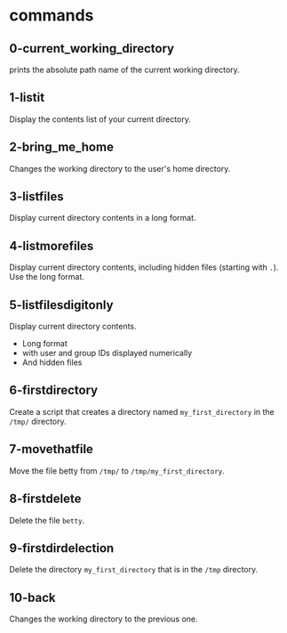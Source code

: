 # commands

## 0-current_working_directory

prints the absolute path name of the current working directory.

## 1-listit

Display the contents list of your current directory.

## 2-bring_me_home

Changes the working directory to the user's home directory.

## 3-listfiles

Display current directory contents in a long format.

## 4-listmorefiles

Display current directory contents, including hidden files (starting with `.`). Use the long format.

## 5-listfilesdigitonly

Display current directory contents.

- Long format
- with user and group IDs displayed numerically
- And hidden files

## 6-firstdirectory

Create a script that creates a directory named `my_first_directory` in the `/tmp/` directory.

## 7-movethatfile

Move the file betty from `/tmp/` to `/tmp/my_first_directory`.

## 8-firstdelete

Delete the file `betty`.

## 9-firstdirdelection

Delete the directory `my_first_directory` that is in the `/tmp` directory.

## 10-back

Changes the working directory to the previous one.
